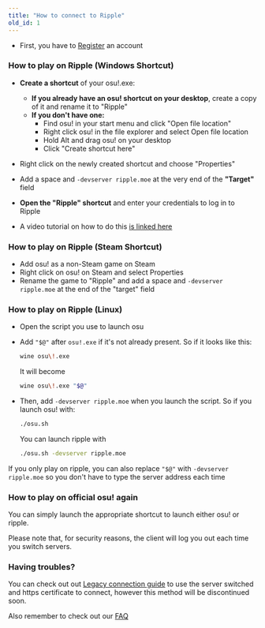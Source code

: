 ```yaml
---
title: "How to connect to Ripple"
old_id: 1
---
```

- First, you have to [Register](http://ripple.moe/index.php?p=3) an account  


### How to play on Ripple (Windows Shortcut)
- **Create a shortcut** of your osu!.exe:
    - **If you already have an osu! shortcut on your desktop**, create a copy of it and rename it to "Ripple"
    - **If you don't have one:**
        - Find osu! in your start menu and click "Open file location"
        - Right click osu! in the file explorer and select Open file location
        - Hold Alt and drag osu! on your desktop
        - Click "Create shortcut here"

- Right click on the newly created shortcut and choose "Properties"
- Add a space and `-devserver ripple.moe` at the very end of the **"Target"** field
- **Open the "Ripple" shortcut** and enter your credentials to log in to Ripple

- A video tutorial on how to do this [is linked here](https://www.youtube.com/watch?v=NkDMdyLgF0U) 

### How to play on Ripple (Steam Shortcut)
- Add osu! as a non-Steam game on Steam
- Right click on osu! on Steam and select Properties
- Rename the game to "Ripple" and add a space and `-devserver ripple.moe` at the end of the "target" field

### How to play on Ripple (Linux)
- Open the script you use to launch osu
- Add `"$@"` after `osu!.exe` if it's not already present. So if it looks like this:

    ```sh
    wine osu\!.exe
    ```

    It will become

    ```sh
    wine osu\!.exe "$@"
    ```

- Then, add `-devserver ripple.moe` when you launch the script. So if you launch osu! with:

    ```sh
    ./osu.sh
    ```

    You can launch ripple with

    ```sh
    ./osu.sh -devserver ripple.moe
    ```

If you only play on ripple, you can also replace `"$@"` with `-devserver ripple.moe` so you don't have to type the server address each time

### How to play on official osu! again
You can simply launch the appropriate shortcut to launch either osu! or ripple.

Please note that, for security reasons, the client will log you out each time you switch servers.

### Having troubles?
You can check out out [Legacy connection guide](https://ripple.moe/doc/legacy_connection_guide) to use the server switched and https certificate to connect, however this method will be discontinued soon.

Also remember to check out our [FAQ](https://ripple.moe/doc/5)